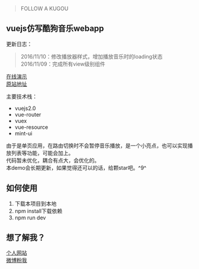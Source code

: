 > FOLLOW A KUGOU

vuejs仿写酷狗音乐webapp
-----------------

更新日志：
> 2016/11/10：修改播放器样式，增加播放音乐时的loading状态  
> 2016/11/09：完成所有view级别组件

[在线演示][1]  
[原站地址][2]

主要技术栈：
 - vuejs2.0
 - vue-router
 - vuex
 - vue-resource
 - mint-ui

由于是单页应用，在路由切换时不会暂停音乐播放，是一个小亮点，也可以实现播放列表等功能，可能会加上。  
代码暂未优化，耦合有点大，会优化的。  
本demo会长期更新，如果觉得还可以的话，给颗star吧。^9^

如何使用
----

 1. 下载本项目到本地
 2. npm install下载依赖
 3. npm run dev

想了解我？
-----

[个人网站][3]  
[微博粉我][4]


  [1]: http://cs003.m2828.com/demo/kugouApp/
  [2]: http://m.kugou.com
  [3]: http://cs003.m2828.com
  [4]: http://weibo.com/u/5921186675
